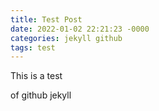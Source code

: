 ```yaml
---
title: Test Post
date: 2022-01-02 22:21:23 -0000
categories: jekyll github
tags: test
---
```

This is a test

of github jekyll
